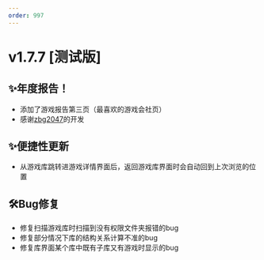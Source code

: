 ```yaml
---
order: 997
---
```

# v1.7.7 [测试版]

## ✨年度报告！

* 添加了游戏报告第三页（最喜欢的游戏会社页）
* 感谢[zbg2047](https://github.com/zbg2047)的开发

## ✨便捷性更新

* 从游戏库跳转进游戏详情界面后，返回游戏库界面时会自动回到上次浏览的位置

## 🛠️Bug修复

* 修复扫描游戏库时扫描到没有权限文件夹报错的bug
* 修复部分情况下库的结构关系计算不准的bug
* 修复库界面某个库中既有子库又有游戏时显示的bug
